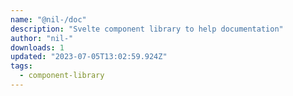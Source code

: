 ```yaml
---
name: "@nil-/doc"
description: "Svelte component library to help documentation"
author: "nil-"
downloads: 1
updated: "2023-07-05T13:02:59.924Z"
tags: 
  - component-library
---
```

